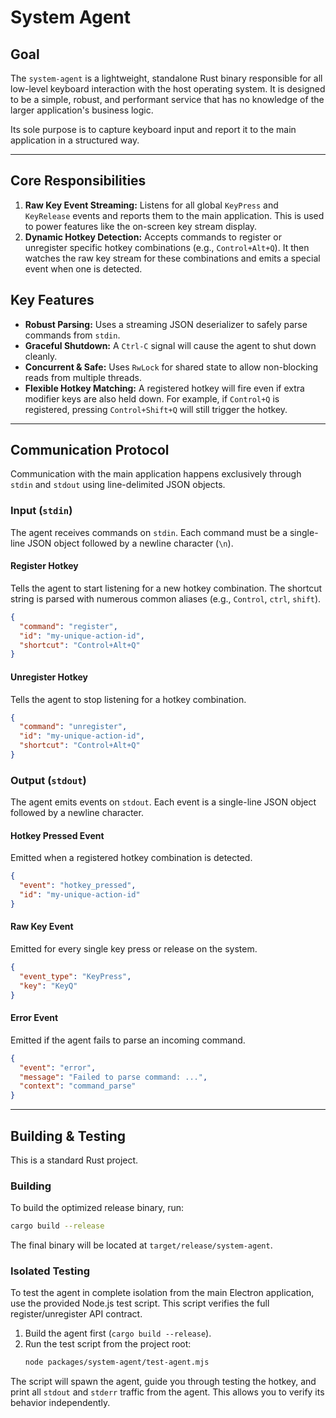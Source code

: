 # System Agent

## Goal

The `system-agent` is a lightweight, standalone Rust binary responsible for all low-level keyboard interaction with the host operating system. It is designed to be a simple, robust, and performant service that has no knowledge of the larger application's business logic.

Its sole purpose is to capture keyboard input and report it to the main application in a structured way.

---

## Core Responsibilities

1.  **Raw Key Event Streaming:** Listens for all global `KeyPress` and `KeyRelease` events and reports them to the main application. This is used to power features like the on-screen key stream display.
2.  **Dynamic Hotkey Detection:** Accepts commands to register or unregister specific hotkey combinations (e.g., `Control+Alt+Q`). It then watches the raw key stream for these combinations and emits a special event when one is detected.

## Key Features

- **Robust Parsing:** Uses a streaming JSON deserializer to safely parse commands from `stdin`.
- **Graceful Shutdown:** A `Ctrl-C` signal will cause the agent to shut down cleanly.
- **Concurrent & Safe:** Uses `RwLock` for shared state to allow non-blocking reads from multiple threads.
- **Flexible Hotkey Matching:** A registered hotkey will fire even if extra modifier keys are also held down. For example, if `Control+Q` is registered, pressing `Control+Shift+Q` will still trigger the hotkey.

---

## Communication Protocol

Communication with the main application happens exclusively through `stdin` and `stdout` using line-delimited JSON objects.

### Input (`stdin`)

The agent receives commands on `stdin`. Each command must be a single-line JSON object followed by a newline character (`\n`).

#### **Register Hotkey**

Tells the agent to start listening for a new hotkey combination. The shortcut string is parsed with numerous common aliases (e.g., `Control`, `ctrl`, `shift`).

```json
{
  "command": "register",
  "id": "my-unique-action-id",
  "shortcut": "Control+Alt+Q"
}
```

#### **Unregister Hotkey**

Tells the agent to stop listening for a hotkey combination.

```json
{
  "command": "unregister",
  "id": "my-unique-action-id",
  "shortcut": "Control+Alt+Q"
}
```

### Output (`stdout`)

The agent emits events on `stdout`. Each event is a single-line JSON object followed by a newline character.

#### **Hotkey Pressed Event**

Emitted when a registered hotkey combination is detected.

```json
{
  "event": "hotkey_pressed",
  "id": "my-unique-action-id"
}
```

#### **Raw Key Event**

Emitted for every single key press or release on the system.

```json
{
  "event_type": "KeyPress",
  "key": "KeyQ"
}
```

#### **Error Event**

Emitted if the agent fails to parse an incoming command.

```json
{
  "event": "error",
  "message": "Failed to parse command: ...",
  "context": "command_parse"
}
```

---

## Building & Testing

This is a standard Rust project.

### Building

To build the optimized release binary, run:
```bash
cargo build --release
```
The final binary will be located at `target/release/system-agent`.

### Isolated Testing

To test the agent in complete isolation from the main Electron application, use the provided Node.js test script. This script verifies the full register/unregister API contract.

1.  Build the agent first (`cargo build --release`).
2.  Run the test script from the project root:
    ```bash
    node packages/system-agent/test-agent.mjs
    ```
The script will spawn the agent, guide you through testing the hotkey, and print all `stdout` and `stderr` traffic from the agent. This allows you to verify its behavior independently. 